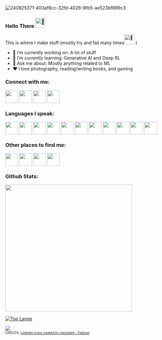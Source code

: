 
![240825371-403af6cc-32fd-4026-8fb5-ae523bf899c3](https://github.com/user-attachments/assets/90325670-3c3e-46c6-9a2e-cf450f63afbb)

### Hello There <source srcset="https://fonts.gstatic.com/s/e/notoemoji/latest/1f44b/512.webp" type="image/webp"><img src="https://fonts.gstatic.com/s/e/notoemoji/latest/1f44b/512.gif" alt="👋" width="32" height="32">
This is where I make stuff (mostly try and fail many times<picture><source srcset="https://fonts.gstatic.com/s/e/notoemoji/latest/1fae0/512.webp" type="image/webp"><img src="https://fonts.gstatic.com/s/e/notoemoji/latest/1fae0/512.gif" alt="🫠" width="32" height="32">
</picture>
</picture>)
* 🔭 I’m currently working on: A lot of stuff
* 🌱 I’m currently learning: Generative AI and Deep RL
* 💬 Ask me about: Mostly anything related to ML
* ❤️ I love photography, reading/writing books, and gaming



<h3 align="left">Connect with me:</h3>
<p align="left">
<a href="https://www.linkedin.com/in/archit-verma-609022204/" target="blank"><img align="center" src="https://upload.wikimedia.org/wikipedia/commons/thumb/8/81/LinkedIn_icon.svg/480px-LinkedIn_icon.svg.png" alt="" height="40" width="40" /></a>
<a href="https://twitter.com/Arver24" target="blank"><img align="center" src="https://upload.wikimedia.org/wikipedia/commons/thumb/1/18/X_icon_-_Gray.svg/240px-X_icon_-_Gray.svg.png" alt="" height="40" width="40" /></a>
<a href="https://www.youtube.com/channel/UCTocR0HppIQFR9fSSxL2gbA" target="blank"><img align="center" src="https://upload.wikimedia.org/wikipedia/commons/0/09/YouTube_full-color_icon_%282017%29.svg" alt="" height="40" width="40" /></a>
<a href="https://www.instagram.com/arver24/" target="blank"><img align="center" src="https://upload.wikimedia.org/wikipedia/commons/9/95/Instagram_logo_2022.svg" alt="" height="40" width="40" /></a>
</p>


<h3 align="left">Languages I speak:</h3>
<p align="left"> 
<a href="https://www.python.org/" target="blank"><img align="center" src="https://cdn.jsdelivr.net/gh/devicons/devicon/icons/python/python-original.svg" alt="" width="40" height="40"/></a>
<a href="https://pytorch.org/" target="blank"><img align="center" src="https://upload.wikimedia.org/wikipedia/commons/9/99/Pytorch-svgrepo-com.svg" alt="" width="40" height="40"/></a>
<a href="https://www.tensorflow.org/" target="blank"><img align="center" src="https://upload.wikimedia.org/wikipedia/commons/2/20/Tensorflow-svgrepo-com.svg" alt="" width="40" height="40"/></a>
<a href="https://www.java.com/en/" target="blank"><img align="center" src="https://cdn.jsdelivr.net/gh/devicons/devicon/icons/java/java-original.svg" alt="" width="40" height="40"/></a>
<a href="https://unity.com/" target="blank"><img align="center" src="https://cdn.jsdelivr.net/gh/devicons/devicon/icons/unity/unity-original.svg" alt="" width="40" height="40"/></a>
<a href="https://www.unrealengine.com/en-US?sessionInvalidated=true" target="blank"><img align="center" src="https://upload.wikimedia.org/wikipedia/commons/thumb/2/20/UE_Logo_Black_Centered.svg/220px-UE_Logo_Black_Centered.svg.png" alt="" width="40" height="40"/></a>
<a href="https://www.cprogramming.com/" target="blank"><img align="center" src="https://cdn.jsdelivr.net/gh/devicons/devicon/icons/c/c-original.svg" alt="" width="40" height="40"/></a>
<a href="https://www.cplusplus.com/doc/tutorial/" target="blank"><img align="center" src="https://cdn.jsdelivr.net/gh/devicons/devicon/icons/cplusplus/cplusplus-original.svg" alt="" width="40" height="40"/></a>
<a href="https://www.blender.org/" target="blank"><img align="center" src="https://cdn.jsdelivr.net/gh/devicons/devicon/icons/blender/blender-original.svg" alt="" width="40" height="40"/></a>
<a href="https://developer.mozilla.org/en-US/docs/Glossary/HTML5" target="blank"><img align="center" src="https://cdn.jsdelivr.net/gh/devicons/devicon/icons/html5/html5-original.svg" alt="" width="40" height="40"/></a>
<a href="https://developer.mozilla.org/en-US/docs/Web/JavaScript" target="blank"><img align="center" src="https://cdn.jsdelivr.net/gh/devicons/devicon/icons/javascript/javascript-original.svg" alt="" width="40" height="40"/></a>
</p>

<h3 align="left">Other places to find me: </h3>
<p>
<a href="https://steamcommunity.com/profiles/76561199028485857/" target="blank"><img align="center" src="https://upload.wikimedia.org/wikipedia/commons/8/83/Steam_icon_logo.svg" alt="" height="40" width="40" /></a>
<a href="https://store.epicgames.com/u/94e11cddd7ba423a9c82b28692b869d0" target="blank"><img align="center" src="https://upload.wikimedia.org/wikipedia/commons/3/31/Epic_Games_logo.svg" alt="" height="40" width="40" /></a>
<img align="center" src="https://upload.wikimedia.org/wikipedia/commons/f/fc/Valorant_logo_-_pink_color_version.svg" alt="" height="40" width="40" /></a>
<a href="https://www.xbox.com/en-US/play/user/Arver24058268" target="blank"><img align="center" src="https://upload.wikimedia.org/wikipedia/commons/thumb/8/84/Xbox_logo_2012_cropped.svg/243px-Xbox_logo_2012_cropped.svg.png" alt="" height="40" width="40" /></a>
</p>
    <p><h3 align="left">Github Stats:</h3></p>
<img src="https://github-readme-stats.vercel.app/api?username=Arver24&show_icons=true&theme=dark&rank_icon=github" width="400">

[![Top Langs](https://github-readme-stats.vercel.app/api/top-langs/?username=Arver24&theme=dark&hide=jupyter%20notebook)](https://github.com/anuraghazra/github-readme-stats)

![](https://komarev.com/ghpvc/?username=Arver24&color=dc143c)
<br><span style="font-size:10px;">
CREDITS:
<a href="https://www.flaticon.com/free-icons/linkedin" title="linkedin icons">Linkedin icons created by riajulislam - Flaticon</a>
</span>
